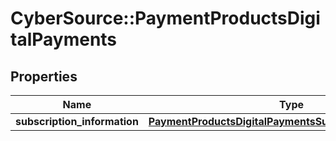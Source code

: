 # CyberSource::PaymentProductsDigitalPayments

## Properties
Name | Type | Description | Notes
------------ | ------------- | ------------- | -------------
**subscription_information** | [**PaymentProductsDigitalPaymentsSubscriptionInformation**](PaymentProductsDigitalPaymentsSubscriptionInformation.md) |  | [optional] 


